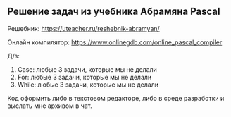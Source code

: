 ## Решение задач из учебника Абрамяна Pascal

Решебник: https://uteacher.ru/reshebnik-abramyan/

Онлайн компилятор: https://www.onlinegdb.com/online_pascal_compiler

Д/з:

1. Case: любые 3 задачи, которые мы не делали
2. For: любые 3 задачи, которые мы не делали
3. While: любые 3 задачи, которые мы не делали

Код оформить либо в текстовом редакторе, либо в среде разработки и выслать мне архивом в чат.
